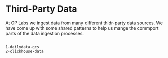# Third-Party Data


At OP Labs we ingest data from many different thidr-party data sources. We have come up with some
shared patterns to help us mange the commport parts of the data ingestion processes.


```{toctree}

1-dailydata-gcs
2-clickhouse-data
```
